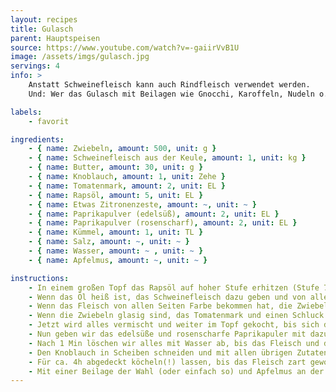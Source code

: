 ```yaml
---
layout: recipes
title: Gulasch
parent: Hauptspeisen
source: https://www.youtube.com/watch?v=-gaiirVvB1U
image: /assets/imgs/gulasch.jpg
servings: 4
info: >
    Anstatt Schweinefleisch kann auch Rindfleisch verwendet werden.
    Und: Wer das Gulasch mit Beilagen wie Gnocchi, Karoffeln, Nudeln o.ä. isst, hat doppelt soviele Portionen. (~˘▾˘)~

labels:
    - favorit

ingredients:
    - { name: Zwiebeln, amount: 500, unit: g }
    - { name: Schweinefleisch aus der Keule, amount: 1, unit: kg }
    - { name: Butter, amount: 30, unit: g }
    - { name: Knoblauch, amount: 1, unit: Zehe }
    - { name: Tomatenmark, amount: 2, unit: EL }
    - { name: Rapsöl, amount: 5, unit: EL }
    - { name: Etwas Zitronenzeste, amount: ~, unit: ~ }
    - { name: Paprikapulver (edelsüß), amount: 2, unit: EL }
    - { name: Paprikapulver (rosenscharf), amount: 2, unit: EL }
    - { name: Kümmel, amount: 1, unit: TL }
    - { name: Salz, amount: ~, unit: ~ }
    - { name: Wasser, amount: ~ , unit: ~ }
    - { name: Apfelmus, amount: ~, unit: ~ }

instructions:
    - In einem großen Topf das Rapsöl auf hoher Stufe erhitzen (Stufe 7/9).
    - Wenn das Öl heiß ist, das Schweinefleisch dazu geben und von allen Seiten scharf anbraten. Währenddessen die Zwiebeln schälen und vierteln.
    - Wenn das Fleisch von allen Seiten Farbe bekommen hat, die Zwiebeln in den Topf geben und mitbraten.
    - Wenn die Zwiebeln glasig sind, das Tomatenmark und einen Schluck Wasser dazugeben.
    - Jetzt wird alles vermischt und weiter im Topf gekocht, bis sich der Ansatz vom anbraten des Fleisches vollständig vom Topfboden gelöst hat.
    - Nun geben wir das edelsüße und rosenscharfe Paprikapuler mit dazu, um es anzuschwitzen.
    - Nach 1 Min löschen wir alles mit Wasser ab, bis das Fleisch und die Zwiebeln *geradeso* noch aus dem Wasser gucken.
    - Den Knoblauch in Scheiben schneiden und mit allen übrigen Zutaten (außer dem Apfelmus) in den Topf geben.
    - Für ca. 4h abgedeckt köcheln(!) lassen, bis das Fleisch zart geworden ist.
    - Mit einer Beilage der Wahl (oder einfach so) und Apfelmus an der Seite servieren. Fertig!
---
```

